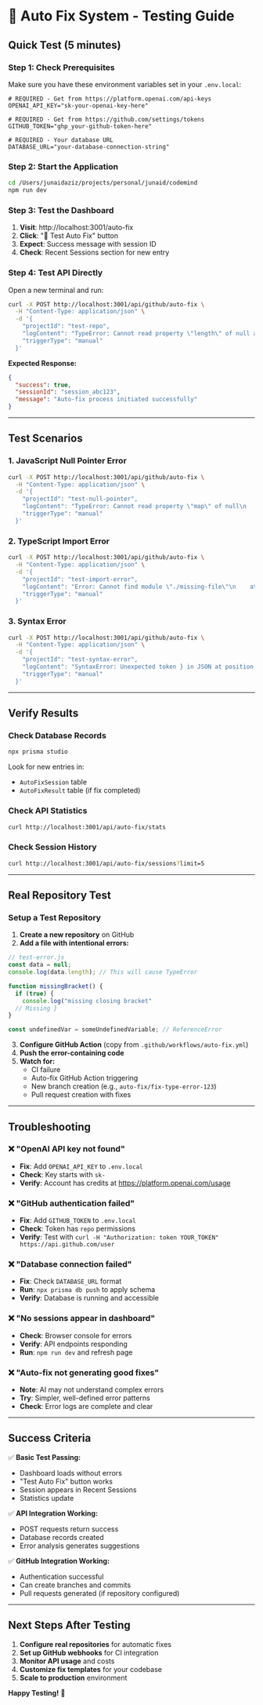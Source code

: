 # 🧪 Auto Fix System - Testing Guide

## Quick Test (5 minutes)

### Step 1: Check Prerequisites
Make sure you have these environment variables set in your `.env.local`:

```env
# REQUIRED - Get from https://platform.openai.com/api-keys
OPENAI_API_KEY="sk-your-openai-key-here"

# REQUIRED - Get from https://github.com/settings/tokens
GITHUB_TOKEN="ghp_your-github-token-here"  

# REQUIRED - Your database URL
DATABASE_URL="your-database-connection-string"
```

### Step 2: Start the Application
```bash
cd /Users/junaidaziz/projects/personal/junaid/codemind
npm run dev
```

### Step 3: Test the Dashboard
1. **Visit**: http://localhost:3001/auto-fix
2. **Click**: "🧪 Test Auto Fix" button
3. **Expect**: Success message with session ID
4. **Check**: Recent Sessions section for new entry

### Step 4: Test API Directly
Open a new terminal and run:

```bash
curl -X POST http://localhost:3001/api/github/auto-fix \
  -H "Content-Type: application/json" \
  -d '{
    "projectId": "test-repo",
    "logContent": "TypeError: Cannot read property \"length\" of null at line 42 in /src/utils.js",
    "triggerType": "manual"
  }'
```

**Expected Response:**
```json
{
  "success": true,
  "sessionId": "session_abc123",
  "message": "Auto-fix process initiated successfully"
}
```

---

## Test Scenarios

### 1. **JavaScript Null Pointer Error**
```bash
curl -X POST http://localhost:3001/api/github/auto-fix \
  -H "Content-Type: application/json" \
  -d '{
    "projectId": "test-null-pointer",
    "logContent": "TypeError: Cannot read property \"map\" of null\n    at processData (/src/data.js:15:12)\n    at main (/src/app.js:8:5)",
    "triggerType": "manual"
  }'
```

### 2. **TypeScript Import Error**
```bash
curl -X POST http://localhost:3001/api/github/auto-fix \
  -H "Content-Type: application/json" \
  -d '{
    "projectId": "test-import-error", 
    "logContent": "Error: Cannot find module \"./missing-file\"\n    at require (/src/index.ts:3:15)",
    "triggerType": "manual"
  }'
```

### 3. **Syntax Error**
```bash
curl -X POST http://localhost:3001/api/github/auto-fix \
  -H "Content-Type: application/json" \
  -d '{
    "projectId": "test-syntax-error",
    "logContent": "SyntaxError: Unexpected token } in JSON at position 42\n    at JSON.parse (/src/config.js:10:23)",
    "triggerType": "manual"
  }'
```

---

## Verify Results

### Check Database Records
```bash
npx prisma studio
```
Look for new entries in:
- `AutoFixSession` table
- `AutoFixResult` table (if fix completed)

### Check API Statistics
```bash
curl http://localhost:3001/api/auto-fix/stats
```

### Check Session History
```bash
curl http://localhost:3001/api/auto-fix/sessions?limit=5
```

---

## Real Repository Test

### Setup a Test Repository

1. **Create a new repository** on GitHub
2. **Add a file with intentional errors:**

```javascript
// test-error.js
const data = null;
console.log(data.length); // This will cause TypeError

function missingBracket() {
  if (true) {
    console.log("missing closing bracket"
  // Missing }
}

const undefinedVar = someUndefinedVariable; // ReferenceError
```

3. **Configure GitHub Action** (copy from `.github/workflows/auto-fix.yml`)
4. **Push the error-containing code**
5. **Watch for:**
   - CI failure
   - Auto-fix GitHub Action triggering
   - New branch creation (e.g., `auto-fix/fix-type-error-123`)
   - Pull request creation with fixes

---

## Troubleshooting

### ❌ "OpenAI API key not found"
- **Fix**: Add `OPENAI_API_KEY` to `.env.local`
- **Check**: Key starts with `sk-`
- **Verify**: Account has credits at https://platform.openai.com/usage

### ❌ "GitHub authentication failed"
- **Fix**: Add `GITHUB_TOKEN` to `.env.local`
- **Check**: Token has `repo` permissions
- **Verify**: Test with `curl -H "Authorization: token YOUR_TOKEN" https://api.github.com/user`

### ❌ "Database connection failed"
- **Fix**: Check `DATABASE_URL` format
- **Run**: `npx prisma db push` to apply schema
- **Verify**: Database is running and accessible

### ❌ "No sessions appear in dashboard"
- **Check**: Browser console for errors
- **Verify**: API endpoints responding
- **Run**: `npm run dev` and refresh page

### ❌ "Auto-fix not generating good fixes"
- **Note**: AI may not understand complex errors
- **Try**: Simpler, well-defined error patterns
- **Check**: Error logs are complete and clear

---

## Success Criteria

✅ **Basic Test Passing:**
- Dashboard loads without errors
- "Test Auto Fix" button works
- Session appears in Recent Sessions
- Statistics update

✅ **API Integration Working:**
- POST requests return success
- Database records created
- Error analysis generates suggestions

✅ **GitHub Integration Working:**
- Authentication successful
- Can create branches and commits
- Pull requests generated (if repository configured)

---

## Next Steps After Testing

1. **Configure real repositories** for automatic fixes
2. **Set up GitHub webhooks** for CI integration  
3. **Monitor API usage** and costs
4. **Customize fix templates** for your codebase
5. **Scale to production** environment

**Happy Testing!** 🚀